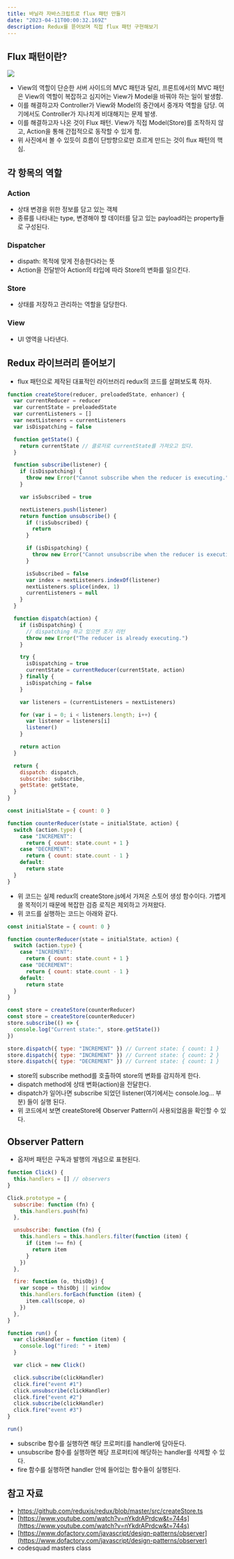 ```yaml
---
title: 바닐라 자바스크립트로 flux 패턴 만들기
date: "2023-04-11T00:00:32.169Z"
description: Redux를 뜯어보며 직접 flux 패턴 구현해보기
---
```


## Flux 패턴이란?

![](https://velog.velcdn.com/images/realsnoopso/post/1530d289-b613-48be-8e66-c62cc1a8f877/image.png)

- View의 역할이 단순한 서버 사이드의 MVC 패턴과 달리, 프론트에서의 MVC 패턴은 View의 역할이 복잡하고 심지어는 View가 Model을 바꿔야 하는 일이 발생함.
- 이를 해결하고자 Controller가 View와 Model의 중간에서 중개자 역할을 담당. 여기에서도 Controller가 지나치게 비대해지는 문제 발생.
- 이를 해결하고자 나온 것이 Flux 패턴. View가 직접 Model(Store)를 조작하지 않고, Action을 통해 간접적으로 동작할 수 있게 함.
- 위 사진에서 볼 수 있듯이 흐름이 단방향으로만 흐르게 만드는 것이 flux 패턴의 핵심.

## 각 항목의 역할

### Action

- 상태 변경을 위한 정보를 담고 있는 객체
- 종류를 나타내는 type, 변경해야 할 데이터를 담고 있는 payload라는 property들로 구성된다.

### Dispatcher

- dispath: 목적에 맞게 전송한다라는 뜻
- Action을 전달받아 Action의 타입에 따라 Store의 변화를 일으킨다.

### Store

- 상태를 저장하고 관리하는 역할을 담당한다.

### View

- UI 영역을 나타낸다.

## Redux 라이브러리 뜯어보기

- flux 패턴으로 제작된 대표적인 라이브러리 redux의 코드를 살펴보도록 하자.

```jsx
function createStore(reducer, preloadedState, enhancer) {
  var currentReducer = reducer
  var currentState = preloadedState
  var currentListeners = []
  var nextListeners = currentListeners
  var isDispatching = false

  function getState() {
    return currentState // 클로저로 currentState를 가져오고 있다.
  }

  function subscribe(listener) {
    if (isDispatching) {
      throw new Error("Cannot subscribe when the reducer is executing.")
    }

    var isSubscribed = true

    nextListeners.push(listener)
    return function unsubscribe() {
      if (!isSubscribed) {
        return
      }

      if (isDispatching) {
        throw new Error("Cannot unsubscribe when the reducer is executing.")
      }

      isSubscribed = false
      var index = nextListeners.indexOf(listener)
      nextListeners.splice(index, 1)
      currentListeners = null
    }
  }

  function dispatch(action) {
    if (isDispatching) {
      // dispatching 하고 있으면 조기 리턴
      throw new Error("The reducer is already executing.")
    }

    try {
      isDispatching = true
      currentState = currentReducer(currentState, action)
    } finally {
      isDispatching = false
    }

    var listeners = (currentListeners = nextListeners)

    for (var i = 0; i < listeners.length; i++) {
      var listener = listeners[i]
      listener()
    }

    return action
  }

  return {
    dispatch: dispatch,
    subscribe: subscribe,
    getState: getState,
  }
}

const initialState = { count: 0 }

function counterReducer(state = initialState, action) {
  switch (action.type) {
    case "INCREMENT":
      return { count: state.count + 1 }
    case "DECREMENT":
      return { count: state.count - 1 }
    default:
      return state
  }
}
```

- 위 코드는 실제 redux의 createStore.js에서 가져온 스토어 생성 함수이다. 가볍게 쓸 목적이기 때문에 복잡한 검증 로직은 제외하고 가져왔다.
- 위 코드를 실행하는 코드는 아래와 같다.

```jsx
const initialState = { count: 0 }

function counterReducer(state = initialState, action) {
  switch (action.type) {
    case "INCREMENT":
      return { count: state.count + 1 }
    case "DECREMENT":
      return { count: state.count - 1 }
    default:
      return state
  }
}

const store = createStore(counterReducer)
const store = createStore(counterReducer)
store.subscribe(() => {
  console.log("Current state:", store.getState())
})

store.dispatch({ type: "INCREMENT" }) // Current state: { count: 1 }
store.dispatch({ type: "INCREMENT" }) // Current state: { count: 2 }
store.dispatch({ type: "DECREMENT" }) // Current state: { count: 1 }
```

- store의 subscribe method를 호출하여 store의 변화를 감지하게 한다.
- dispatch method에 상태 변화(action)을 전달한다.
- dispatch가 일어나면 subscribe 되었던 listener(여기에서는 console.log… 부분) 들이 실행 된다.
- 위 코드에서 보면 createStore에 Observer Pattern이 사용되었음을 확인할 수 있다.

## Observer Pattern

- 옵저버 패턴은 구독과 발행의 개념으로 표현된다.

```jsx
function Click() {
  this.handlers = [] // observers
}

Click.prototype = {
  subscribe: function (fn) {
    this.handlers.push(fn)
  },

  unsubscribe: function (fn) {
    this.handlers = this.handlers.filter(function (item) {
      if (item !== fn) {
        return item
      }
    })
  },

  fire: function (o, thisObj) {
    var scope = thisObj || window
    this.handlers.forEach(function (item) {
      item.call(scope, o)
    })
  },
}

function run() {
  var clickHandler = function (item) {
    console.log("fired: " + item)
  }

  var click = new Click()

  click.subscribe(clickHandler)
  click.fire("event #1")
  click.unsubscribe(clickHandler)
  click.fire("event #2")
  click.subscribe(clickHandler)
  click.fire("event #3")
}

run()
```

- subscribe 함수를 실행하면 해당 프로퍼티를 handler에 담아둔다.
- unsubscribe 함수를 실행하면 해당 프로퍼티에 해당하는 handler를 삭제할 수 있다.
- fire 함수를 실행하면 handler 안에 들어있는 함수들이 실행된다.

## 참고 자료

- https://github.com/reduxjs/redux/blob/master/src/createStore.ts
- [https://www.youtube.com/watch?v=nYkdrAPrdcw&t=744s](https://www.youtube.com/watch?v=nYkdrAPrdcw&t=744s)
- [https://www.dofactory.com/javascript/design-patterns/observer](https://www.dofactory.com/javascript/design-patterns/observer)
- codesquad masters class
